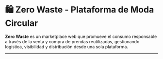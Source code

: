 # 🛍️ Zero Waste - Plataforma de Moda Circular

**Zero Waste** es un marketplace web que promueve el consumo responsable a través de la venta y compra de prendas reutilizadas, gestionando logística, visibilidad y distribución desde una sola plataforma.

---
